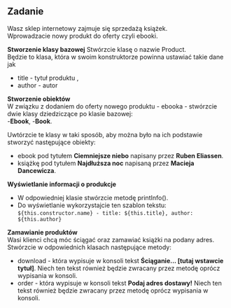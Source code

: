 Zadanie
---

Wasz sklep internetowy zajmuje się sprzedażą książek.   
Wprowadzacie nowy produkt do oferty czyli ebooki.  

**Stworzenie klasy bazowej**
Stwórzcie klasę o nazwie Product.   
Będzie to klasa, która w swoim konstruktorze powinna ustawiać takie dane jak 
- title - tytuł produktu ,
- author - autor

**Stworzenie obiektów**  
W związku z dodaniem do oferty nowego produktu - ebooka - stwórzcie dwie klasy dziedziczące po klasie bazowej:  
-**Ebook**,
-**Book**.

Uwtórzcie te klasy w taki sposób, aby można było na ich podstawie stworzyć następujące obiekty:  
- ebook pod tytułem **Ciemniejsze niebo** napisany przez **Ruben Eliassen**. 
- książkę pod tytułem **Najdłuższa noc** napisaną przez **Macieja Dancewicza**. 

**Wyświetlanie informacji o produkcje**
- W odpowiedniej klasie stwórzcie metodę printInfo(). 
- Do wyświetlanie wykorzystajcie ten szablon tekstu:    
`${this.constructor.name} - title: ${this.title}, author: ${this.author}`

**Zamawianie produktów**  
Wasi klienci chcą móc ściągać oraz zamawiać książki na podany adres.   
Stwórzcie w odpowiednich klasach następujące metody:
- download - która wypisuje w konsoli tekst **Ściąganie... [tutaj wstawcie tytuł]**. Niech ten tekst również będzie zwracany przez metodę oprócz wypisania w konsoli.
- order - która wypisuje w konsoli tekst **Podaj adres dostawy!** Niech ten tekst również będzie zwracany przez metodę oprócz wypisania w konsoli.

